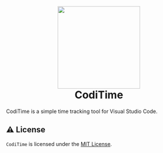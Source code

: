 <h1 align="center">
  <img src="./logo/icon.png" width="224px"/><br/>
  CodiTime
</h1>

CodiTime is a simple time tracking tool for Visual Studio Code.


## ⚠️ License

`CodiTime` is licensed under the [MIT License](https://github.com/linusromland/CodiTime/blob/master/LICENSE).
